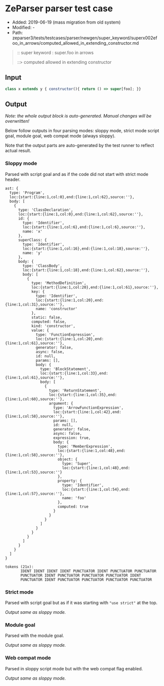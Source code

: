 # ZeParser parser test case

- Added: 2019-06-19 (mass migration from old system)
- Modified: -
- Path: zeparser3/tests/testcases/parser/newgen/super_keyword/superx002efoo_in_arrows/computed_allowed_in_extending_constructor.md

> :: super keyword : super.foo in arrows
>
> ::> computed allowed in extending constructor

## Input

`````js
class x extends y { constructor(){ return () => super[foo]; }}
`````

## Output

_Note: the whole output block is auto-generated. Manual changes will be overwritten!_

Below follow outputs in four parsing modes: sloppy mode, strict mode script goal, module goal, web compat mode (always sloppy).

Note that the output parts are auto-generated by the test runner to reflect actual result.

### Sloppy mode

Parsed with script goal and as if the code did not start with strict mode header.

`````
ast: {
  type: 'Program',
  loc:{start:{line:1,col:0},end:{line:1,col:62},source:''},
  body: [
    {
      type: 'ClassDeclaration',
      loc:{start:{line:1,col:0},end:{line:1,col:62},source:''},
      id: {
        type: 'Identifier',
        loc:{start:{line:1,col:6},end:{line:1,col:6},source:''},
        name: 'x'
      },
      superClass: {
        type: 'Identifier',
        loc:{start:{line:1,col:16},end:{line:1,col:18},source:''},
        name: 'y'
      },
      body: {
        type: 'ClassBody',
        loc:{start:{line:1,col:18},end:{line:1,col:62},source:''},
        body: [
          {
            type: 'MethodDefinition',
            loc:{start:{line:1,col:20},end:{line:1,col:61},source:''},
            key: {
              type: 'Identifier',
              loc:{start:{line:1,col:20},end:{line:1,col:31},source:''},
              name: 'constructor'
            },
            static: false,
            computed: false,
            kind: 'constructor',
            value: {
              type: 'FunctionExpression',
              loc:{start:{line:1,col:20},end:{line:1,col:61},source:''},
              generator: false,
              async: false,
              id: null,
              params: [],
              body: {
                type: 'BlockStatement',
                loc:{start:{line:1,col:33},end:{line:1,col:61},source:''},
                body: [
                  {
                    type: 'ReturnStatement',
                    loc:{start:{line:1,col:35},end:{line:1,col:60},source:''},
                    argument: {
                      type: 'ArrowFunctionExpression',
                      loc:{start:{line:1,col:42},end:{line:1,col:58},source:''},
                      params: [],
                      id: null,
                      generator: false,
                      async: false,
                      expression: true,
                      body: {
                        type: 'MemberExpression',
                        loc:{start:{line:1,col:48},end:{line:1,col:58},source:''},
                        object: {
                          type: 'Super',
                          loc:{start:{line:1,col:48},end:{line:1,col:53},source:''}
                        },
                        property: {
                          type: 'Identifier',
                          loc:{start:{line:1,col:54},end:{line:1,col:57},source:''},
                          name: 'foo'
                        },
                        computed: true
                      }
                    }
                  }
                ]
              }
            }
          }
        ]
      }
    }
  ]
}

tokens (21x):
       IDENT IDENT IDENT IDENT PUNCTUATOR IDENT PUNCTUATOR PUNCTUATOR
       PUNCTUATOR IDENT PUNCTUATOR PUNCTUATOR PUNCTUATOR IDENT
       PUNCTUATOR IDENT PUNCTUATOR PUNCTUATOR PUNCTUATOR PUNCTUATOR
`````

### Strict mode

Parsed with script goal but as if it was starting with `"use strict"` at the top.

_Output same as sloppy mode._

### Module goal

Parsed with the module goal.

_Output same as sloppy mode._

### Web compat mode

Parsed in sloppy script mode but with the web compat flag enabled.

_Output same as sloppy mode._
